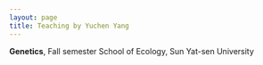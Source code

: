 ```yaml
---
layout: page
title: Teaching by Yuchen Yang
---
```

<div class="cv">
  <b>Genetics</b>, Fall semester 
  School of Ecology, Sun Yat-sen University<br/>
<br/>
